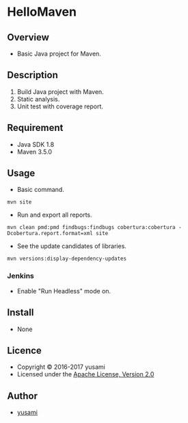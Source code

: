 # HelloMaven

## Overview

* Basic Java project for Maven.


## Description

1. Build Java project with Maven.
2. Static analysis.
3. Unit test with coverage report.

## Requirement

* Java SDK 1.8
* Maven 3.5.0

## Usage

* Basic command.

~~~
mvn site
~~~

* Run and export all reports.

~~~
mvn clean pmd:pmd findbugs:findbugs cobertura:cobertura -Dcobertura.report.format=xml site
~~~

* See the update candidates of libraries.

~~~
mvn versions:display-dependency-updates
~~~


### Jenkins

* Enable "Run Headless" mode on.

## Install

* None

## Licence

* Copyright &copy; 2016-2017 yusami
* Licensed under the [Apache License, Version 2.0][Apache]

[Apache]: http://www.apache.org/licenses/LICENSE-2.0


## Author

* [yusami](https://github.com/yusami)
